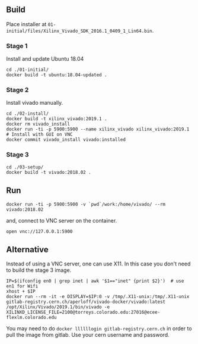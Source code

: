 ## Build

Place installer at `01-initial/files/Xilinx_Vivado_SDK_2016.1_0409_1_Lin64.bin`.

### Stage 1

Install and update Ubuntu 18.04

```
cd ./01-initial/
docker build -t ubuntu:18.04-updated .
```


### Stage 2

Install vivado manually.

```
cd ./02-install/
docker build -t xilinx_vivado:2019.1 .
docker rm vivado_install
docker run -ti -p 5900:5900 --name xilinx_vivado xilinx_vivado:2019.1 # Install with GUI on VNC
docker commit vivado_install vivado:installed
```


### Stage 3

```
cd ./03-setup/
docker build -t vivado:2018.02 .
```


## Run

```
docker run -ti -p 5900:5900 -v `pwd`/work:/home/vivado/ --rm vivado:2018.02
```

and, connect to VNC server on the container.

```
open vnc://127.0.0.1:5900
```

## Alternative

Instead of using a VNC server, one can use X11. In this case you don't need to build the stage 3 image.
```
IP=$(ifconfig en0 | grep inet | awk '$1=="inet" {print $2}')  # use en1 for Wifi
xhost + $IP
docker run --rm -it -e DISPLAY=$IP:0 -v /tmp/.X11-unix:/tmp/.X11-unix gitlab-registry.cern.ch/aperloff/vivado-docker/vivado:latest /opt/Xilinx/Vivado/2019.1/bin/vivado -e XILINXD_LICENSE_FILE=2100@torreys.colorado.edu:27016@ecee-flexlm.colorado.edu
```
You may need to do ```docker llllllogin gitlab-registry.cern.ch``` in order to pull the image from gitlab. Use your cern username and password.
